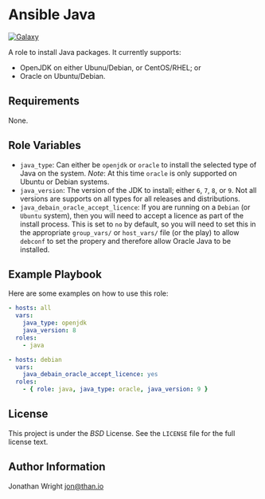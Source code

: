 # Ansible Java

[![Galaxy](http://img.shields.io/badge/galaxy-jonathanio.java-blue.svg?style=flat-square)](https://galaxy.ansible.com/jonathanio/java)

A role to install Java packages. It currently supports:

* OpenJDK on either Ubunu/Debian, or CentOS/RHEL; or
* Oracle on Ubuntu/Debian.

## Requirements

None.

## Role Variables

* `java_type`: Can either be `openjdk` or `oracle` to install the selected
  type of Java on the system. *Note*: At this time `oracle` is only supported
  on Ubuntu or Debian systems.
* `java_version`: The version of the JDK to install; either `6`, `7`, `8`, or
  `9`. Not all versions are supports on all types for all releases and
  distributions.
* `java_debain_oracle_accept_licence`: If you are running on a `Debian` (or
  `Ubuntu` system), then you will need to accept a licence as part of the
  install process. This is set to `no` by default, so you will need to set this
  in the appropriate `group_vars/` or `host_vars/` file (or the play) to allow
  `debconf` to set the propery and therefore allow Oracle Java to be installed.

## Example Playbook

Here are some examples on how to use this role:

```yaml
- hosts: all
  vars:
    java_type: openjdk
    java_version: 8
  roles:
    - java
```

```yaml
- hosts: debian
  vars:
    java_debain_oracle_accept_licence: yes
  roles:
    - { role: java, java_type: oracle, java_version: 9 }
```

## License

This project is under the *BSD* License. See the `LICENSE` file for the full license text.

## Author Information

Jonathan Wright <jon@than.io>
